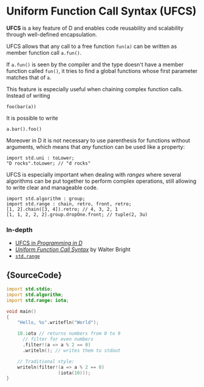 # Uniform Function Call Syntax (UFCS)

**UFCS** is a key feature of D and enables code reusability
and scalability through well-defined encapsulation.

UFCS allows that any call to a free function
`fun(a)` can be written as member function call `a.fun()`.

If `a.fun()` is seen by the compiler and the type doesn't
have a member function called `fun()`, it tries to find a
global functions whose first parameter matches that of `a`.

This feature is especially useful when chaining complex
function calls. Instead of writing

    foo(bar(a))

It is possible to write

    a.bar().foo()

Moreover in D it is not necessary to use parenthesis for functions
without arguments, which means that _any_ function can be used
like a property:

    import std.uni : toLower;
    "D rocks".toLower; // "d rocks"

UFCS is especially important when dealing with
*ranges* where several algorithms can be put
together to perform complex operations, still allowing
to write clear and manageable code.

    import std.algorithm : group;
    import std.range : chain, retro, front, retro;
    [1, 2].chain([3, 4]).retro; // 4, 3, 2, 1
    [1, 1, 2, 2, 2].group.dropOne.front; // tuple(2, 3u)

### In-depth

- [UFCS in _Programming in D_](http://ddili.org/ders/d.en/ufcs.html)
- [_Uniform Function Call Syntax_](http://www.drdobbs.com/cpp/uniform-function-call-syntax/232700394) by Walter Bright
- [`std.range`](http://dlang.org/phobos/std_range.html)

## {SourceCode}

```d
import std.stdio;
import std.algorithm;
import std.range: iota;

void main()
{
    "Hello, %s".writefln("World");

    10.iota // returns numbers from 0 to 9
      // filter for even numbers
      .filter!(a => a % 2 == 0)
      .writeln(); // writes them to stdout

    // Traditional style:
    writeln(filter!(a => a % 2 == 0)
    			   (iota(10)));
}
```
